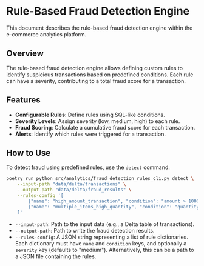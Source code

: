
# Rule-Based Fraud Detection Engine

This document describes the rule-based fraud detection engine within the e-commerce analytics platform.

## Overview

The rule-based fraud detection engine allows defining custom rules to identify suspicious transactions based on predefined conditions. Each rule can have a severity, contributing to a total fraud score for a transaction.

## Features

- **Configurable Rules**: Define rules using SQL-like conditions.
- **Severity Levels**: Assign severity (low, medium, high) to each rule.
- **Fraud Scoring**: Calculate a cumulative fraud score for each transaction.
- **Alerts**: Identify which rules were triggered for a transaction.

## How to Use

To detect fraud using predefined rules, use the `detect` command:

```bash
poetry run python src/analytics/fraud_detection_rules_cli.py detect \
    --input-path "data/delta/transactions" \
    --output-path "data/delta/fraud_results" \
    --rules-config '[
        {"name": "high_amount_transaction", "condition": "amount > 1000", "severity": "high"},
        {"name": "multiple_items_high_quantity", "condition": "quantity > 10 AND item_count > 5", "severity": "medium"}
    ]'
```

- `--input-path`: Path to the input data (e.g., a Delta table of transactions).
- `--output-path`: Path to write the fraud detection results.
- `--rules-config`: A JSON string representing a list of rule dictionaries. Each dictionary must have `name` and `condition` keys, and optionally a `severity` key (defaults to "medium"). Alternatively, this can be a path to a JSON file containing the rules.
